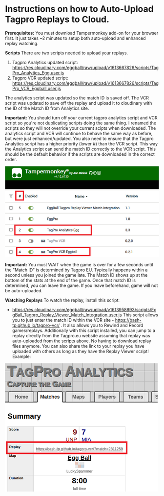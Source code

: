 # Instructions on how to Auto-Upload Tagpro Replays to Cloud.

**Prerequisites:**
You must download Tampermonkey add-on for your browser first. It just takes ~2 minutes to setup both auto-upload and enhanced replay watching.


**Scripts**
There are two scripts needed to upload your replays.

1. Tagpro Analytics updated script: https://res.cloudinary.com/eggball/raw/upload/v1613667826/scripts/TagPro_Analytics_Egg.user.js
2. Tagpro VCR updated script: https://res.cloudinary.com/eggball/raw/upload/v1613667826/scripts/TagPro_VCR_Eggball.user.js

The analytics script was updated so the match ID is saved off. The VCR script was updated to save off the replay and upload it to cloudinary with the ID of the Match ID from Analytics site.

**Important:** You should turn off your current tagpro analytics script and VCR script so you're not duplicating scripts doing the same thing. I renamed the scripts so they will not override your current scipts when downloaded. The analytics script and VCR will continue to behave the same way as before, but were just enhanced/updated. You also need to ensure that the Tagpro Analytics script has a higher priority (lower #) than the VCR script. This way the Analytics script can send the match ID correctly to the VCR script. This should be the default behavior if the scripts are downloaded in the correct order.


![Sample Tampermonkey Order](Tampermonkey.png)


**Important:** You must WAIT when the game is over for a few seconds until the "Match ID" is determined by Tagpro EU. Typically happens within a second unless you joined the game late. The Match ID shows up at the bottom of the stats at the end of the game. Once that match ID is determined, you can leave the game. If you leave beforehand, game will not be auto-uploaded.



**Watching Replays**
To watch the replay, install this script:
* https://res.cloudinary.com/eggball/raw/upload/v1613958893/scripts/EggBall_Tagpro_Replay_Viewer_Match_Integration.user.js
This script allows you to just enter the match ID within the VCR site - https://bash-tp.github.io/tagpro-vcr/ . It also allows you to Rewind and Record games/replays. Additionally with this script installed, you can jump to a replay directly from the Tagpro.eu website assuming that replay was auto-uploaded from the scripts above. No having to download replay files anymore. You can also share the link to your replay you have uploaded with others as long as they have the Replay Viewer script! Example:


![Sample Tagpro Analytics](TagproAnalytics.png)
